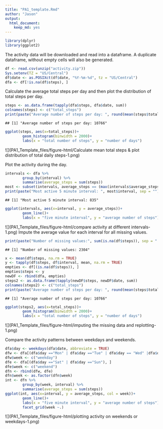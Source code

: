```yaml
---
title: "PA1_template.Rmd"
author: "Jason"
output: 
  html_document: 
    keep_md: yes
---
```



```r
library(dplyr)
library(ggplot2)
```

The activity data will be downloaded and read into a dataframe.  A duplicate dataframe, without empty cells will also be generated.


```r
df <- read.csv(unzip("activity.zip"))
Sys.setenv(TZ = "US/Central")
df$date <- as.POSIXct(df$date, "%Y-%m-%d", tz = "US/Central")
dfa <- df[!is.na(df$steps), ]
```

Calculate the average total steps per day and then plot the distribution of total steps per day.


```r
steps <- as.data.frame(tapply(dfa$steps, dfa$date, sum))
colnames(steps) <- c("total_steps")
print(paste("Average number of steps per day: ", round(mean(steps$total_steps), 0), sep =""))
```

```
## [1] "Average number of steps per day: 10766"
```

```r
ggplot(steps, aes(x=total_steps))+
        geom_histogram(binwidth = 2000)+
        labs(x = "total number of steps", y = "number of days")
```

![](PA1_Template_files/figure-html/Calculate mean total steps & plot distribution of total daily steps-1.png)<!-- -->

Plot the activity during the day.


```r
intervals <- dfa %>%
        group_by(interval) %>%
        summarise(average_steps = sum(steps))
most <- subset(intervals, average_steps == (max(intervals$average_steps)))
print(paste("Most active 5 minute interval: ", most$interval, sep = ""))
```

```
## [1] "Most active 5 minute interval: 835"
```

```r
ggplot(intervals, aes(x=interval, y = average_steps))+
        geom_line()+
        labs(x = "five minute interval", y = "average number of steps")
```

![](PA1_Template_files/figure-html/compare activity at different intervals-1.png)<!-- -->
Impute the average value for each interval for all missing values.


```r
print(paste("Number of missing values:", sum(is.na(df$steps)), sep = " "))
```

```
## [1] "Number of missing values: 2304"
```

```r
x <- mean(df$steps, na.rm = TRUE)
y <- tapply(df$steps, df$interval, mean, na.rm = TRUE)
empties <- df[(is.na(df$steps)), ]
empties$steps <- y
newDF <- rbind(dfa, empties)
steps2 <- as.data.frame(tapply(newDF$steps, newDF$date, sum))
colnames(steps2) <- c("total_steps")
print(paste("Average number of steps per day: ", round(mean(steps$total_steps), 0), sep =""))
```

```
## [1] "Average number of steps per day: 10766"
```

```r
ggplot(steps2, aes(x=total_steps))+
        geom_histogram(binwidth = 2000)+
        labs(x = "total number of steps", y = "number of days")
```

![](PA1_Template_files/figure-html/imputing the missing data and replotting-1.png)<!-- -->


Compare the activity patterns between weekdays and weekends.


```r
dfa$day <- weekdays(dfa$date, abbreviate = TRUE)
dfw <- dfa[(dfa$day =="Mon" | dfa$day =="Tue" | dfa$day == "Wed" |dfa$day == "Thu" | dfa$day == "Fri"), ]
dfw$week <- c("weekday")
dfe <- dfa[(dfa$day =="Sat" | dfa$day =="Sun"), ]
dfe$week <- c("weekend")
dfn <- rbind(dfw, dfe)
dfn$week <- as.factor(dfn$week)
int <- dfn %>%
        group_by(week, interval) %>%
        summarise(average_steps = sum(steps))
ggplot(int, aes(x=interval, y = average_steps, col = week))+
        geom_line()+
        labs(x = "five minute interval", y = "average number of steps")+
        facet_grid(week ~.)
```

![](PA1_Template_files/figure-html/plotting activity on weekends or weekdays-1.png)<!-- -->
